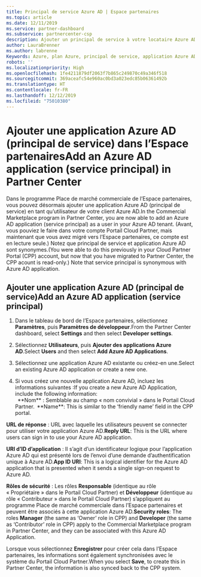 ```yaml
---
title: Principal de service Azure AD | Espace partenaires
ms.topic: article
ms.date: 12/11/2019
ms.service: partner-dashboard
ms.subservice: partnercenter-csp
description: Ajouter un principal de service à votre locataire Azure AD
author: LauraBrenner
ms.author: labrenne
Keywords: Azure, plan Azure, principal de service, application Azure AD
robots: ''
ms.localizationpriority: High
ms.openlocfilehash: 1fe4211879df2063f7b865c249870c49a346f518
ms.sourcegitcommit: 369aceafc54e960ac0bd3a023edc85b06361492b
ms.translationtype: HT
ms.contentlocale: fr-FR
ms.lasthandoff: 12/12/2019
ms.locfileid: "75010380"
---
```

# <a name="add-an-azure-ad-application-service-principal-in-partner-center"></a><span data-ttu-id="82420-104">Ajouter une application Azure AD (principal de service) dans l’Espace partenaires</span><span class="sxs-lookup"><span data-stu-id="82420-104">Add an Azure AD application (service principal) in Partner Center</span></span>

<span data-ttu-id="82420-105">Dans le programme Place de marché commerciale de l’Espace partenaires, vous pouvez désormais ajouter une application Azure AD (principal de service) en tant qu’utilisateur de votre client Azure AD.</span><span class="sxs-lookup"><span data-stu-id="82420-105">In the Commercial Marketplace program in Partner Center, you are now able to add an Azure AD application (service principal) as a user in your Azure AD tenant.</span></span> <span data-ttu-id="82420-106">(Avant, vous pouviez le faire dans votre compte Portail Cloud Partner, mais maintenant que vous avez migré vers l’Espace partenaires, ce compte est en lecture seule.) Notez que principal de service et application Azure AD sont synonymes.</span><span class="sxs-lookup"><span data-stu-id="82420-106">(You were able to do this previously in your Cloud Partner Portal (CPP) account, but now that you have migrated to Partner Center, the CPP acount is read-only.) Note that service principal is synonymous with Azure AD application.</span></span>

## <a name="add-an-azure-ad-application-service-principal"></a><span data-ttu-id="82420-107">Ajouter une application Azure AD (principal de service)</span><span class="sxs-lookup"><span data-stu-id="82420-107">Add an Azure AD application (service principal)</span></span>

1. <span data-ttu-id="82420-108">Dans le tableau de bord de l’Espace partenaires, sélectionnez **Paramètres**, puis **Paramètres de développeur**.</span><span class="sxs-lookup"><span data-stu-id="82420-108">From the Partner Center dashboard, select **Settings** and then select **Developer settings**.</span></span>

2. <span data-ttu-id="82420-109">Sélectionnez **Utilisateurs**, puis **Ajouter des applications Azure AD**.</span><span class="sxs-lookup"><span data-stu-id="82420-109">Select **Users** and then select **Add Azure AD Applications**.</span></span>

3. <span data-ttu-id="82420-110">Sélectionnez une application Azure AD existante ou créez-en une.</span><span class="sxs-lookup"><span data-stu-id="82420-110">Select an existing Azure AD application or create a new one.</span></span>

4. <span data-ttu-id="82420-111">Si vous créez une nouvelle application Azure AD, incluez les informations suivantes :</span><span class="sxs-lookup"><span data-stu-id="82420-111">If you create a new Azure AD Application, include the following information:</span></span>  
<span data-ttu-id="82420-112">  
\**Nom\*\* : Semblable au champ « nom convivial » dans le Portail Cloud Partner.</span><span class="sxs-lookup"><span data-stu-id="82420-112">  
\*\*Name\*\*: This is similar to the ‘friendly name’ field in the CPP portal.</span></span>

<span data-ttu-id="82420-113">**URL de réponse** : URL avec laquelle les utilisateurs peuvent se connecter pour utiliser votre application Azure AD.</span><span class="sxs-lookup"><span data-stu-id="82420-113">**Reply URL**: This is the URL where users can sign in to use your Azure AD application.</span></span> 

<span data-ttu-id="82420-114">**URI d’ID d’application** : Il s’agit d’un identificateur logique pour l’application Azure AD qui est présenté lors de l’envoi d’une demande d’authentification unique à Azure AD.</span><span class="sxs-lookup"><span data-stu-id="82420-114">**App ID URI**: This is a logical identifier for the Azure AD application that is presented when it sends a single sign-on request to Azure AD.</span></span> 

<span data-ttu-id="82420-115">**Rôles de sécurité** : Les rôles **Responsable** (identique au rôle « Propriétaire » dans le Portail Cloud Partner) et **Développeur** (identique au rôle « Contributeur » dans le Portail Cloud Partner) s’appliquent au programme Place de marché commerciale dans l’Espace partenaires et peuvent être associés à cette application Azure AD.</span><span class="sxs-lookup"><span data-stu-id="82420-115">**Security roles**: The roles **Manager** (the same as  ‘Owner’ role in CPP) and **Developer** (the same as ‘Contributor’ role in CPP) apply to the Commercial Marketplace program in Partner Center, and they can be associated with this Azure AD Application.</span></span>  

<span data-ttu-id="82420-116">Lorsque vous sélectionnez **Enregistrer** pour créer cela dans l’Espace partenaires, les informations sont également synchronisées avec le système du Portail Cloud Partner.</span><span class="sxs-lookup"><span data-stu-id="82420-116">When you select **Save**,  to create this in Partner Center, the information is also synced back to the CPP system.</span></span>  
